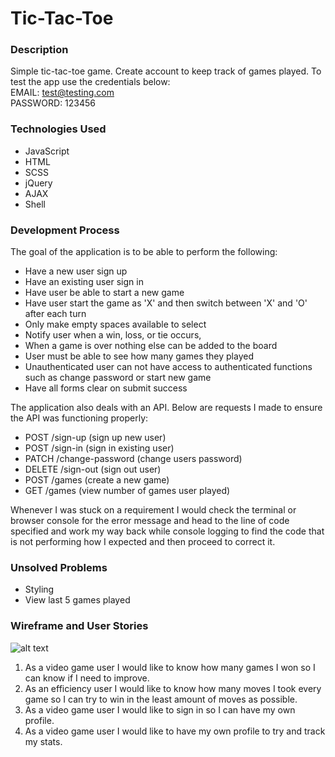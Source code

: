 # Tic-Tac-Toe

### Description

Simple tic-tac-toe game. Create account to keep track of games played. To test the app use the credentials below:  
EMAIL: test@testing.com  
PASSWORD: 123456

### Technologies Used

- JavaScript
- HTML
- SCSS
- jQuery
- AJAX
- Shell

### Development Process

The goal of the application is to be able to perform the following:

- Have a new user sign up
- Have an existing user sign in
- Have user be able to start a new game
- Have user start the game as 'X' and then switch between 'X' and 'O' after each turn
- Only make empty spaces available to select
- Notify user when a win, loss, or tie occurs,
- When a game is over nothing else can be added to the board
- User must be able to see how many games they played
- Unauthenticated user can not have access to authenticated functions such as change password or start new game
- Have all forms clear on submit success

The application also deals with an API. Below are requests I made to ensure the API was functioning properly:

- POST /sign-up (sign up new user)
- POST /sign-in (sign in existing user)
- PATCH /change-password (change users password)
- DELETE /sign-out (sign out user)
- POST /games (create a new game)
- GET /games (view number of games user played)

Whenever I was stuck on a requirement I would check the terminal or browser console for the error message and head to the line of code specified and work my way back while console logging to find the code that is not performing how I expected and then proceed to correct it.

### Unsolved Problems

- Styling
- View last 5 games played

### Wireframe and User Stories

![alt text](https://i.imgur.com/dhqsEat.png "Wireframe for Tic-Tac-Toe Project")

1. As a video game user I would like to know how many games I won so I can know if I need to improve.
2. As an efficiency user I would like to know how many moves I took every game so I can try to win in the least amount of moves as possible.
3. As a video game user I would like to sign in so I can have my own profile.
4. As a video game user I would like to have my own profile to try and track my stats.
